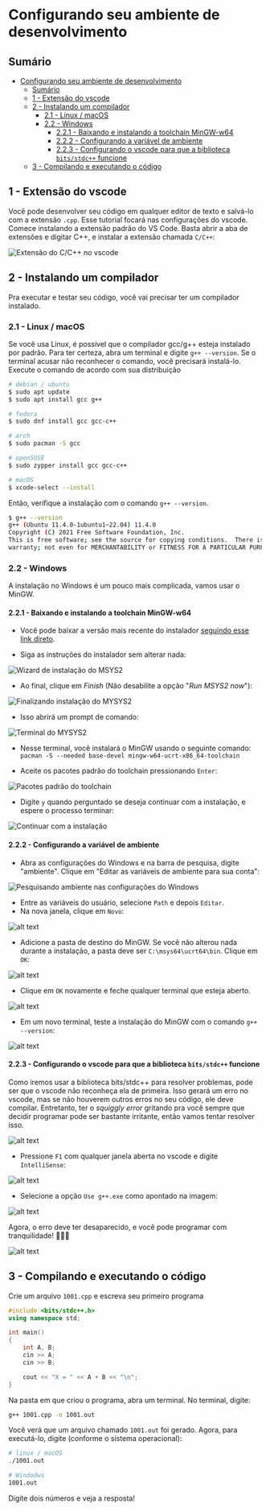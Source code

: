 # Configurando seu ambiente de desenvolvimento

## Sumário

- [Configurando seu ambiente de desenvolvimento](#configurando-seu-ambiente-de-desenvolvimento)
  - [Sumário](#sumário)
  - [1 - Extensão do vscode](#1---extensão-do-vscode)
  - [2 - Instalando um compilador](#2---instalando-um-compilador)
    - [2.1 - Linux / macOS](#21---linux--macos)
    - [2.2 - Windows](#22---windows)
      - [2.2.1 - Baixando e instalando a toolchain MinGW-w64](#221---baixando-e-instalando-a-toolchain-mingw-w64)
      - [2.2.2 - Configurando a variável de ambiente](#222---configurando-a-variável-de-ambiente)
      - [2.2.3 - Configurando o vscode para que a biblioteca `bits/stdc++` funcione](#223---configurando-o-vscode-para-que-a-biblioteca-bitsstdc-funcione)
  - [3 - Compilando e executando o código](#3---compilando-e-executando-o-código)

## 1 - Extensão do vscode

Você pode desenvolver seu código em qualquer editor de texto e salvá-lo com a extensão `.cpp`. Esse tutorial focará nas configurações do vscode.
Comece instalando a extensão padrão do VS Code. Basta abrir a aba de extensões e digitar C++, e instalar a extensão chamada `C/C++`:

![Extensão do C/C++ no vscode](images/set-up-compiler/1-extension.png)

## 2 - Instalando um compilador

Pra executar e testar seu código, você vai precisar ter um compilador instalado.

### 2.1 - Linux / macOS

Se você usa Linux, é possível que o compilador gcc/g++ esteja instalado por padrão. Para ter certeza, abra um terminal e digite `g++ --version`. Se o terminal acusar não reconhecer o comando, você precisará instalá-lo. Execute o comando de acordo com sua distribuição

```bash
# debian / ubuntu
$ sudo apt update
$ sudo apt install gcc g++

# fedora
$ sudo dnf install gcc gcc-c++

# arch
$ sudo pacman -S gcc

# openSUSE
$ sudo zypper install gcc gcc-c++

# macOS
$ xcode-select --install
```

Então, verifique a instalação com o comando `g++ --version`.

```bash
$ g++ --version
g++ (Ubuntu 11.4.0-1ubuntu1~22.04) 11.4.0
Copyright (C) 2021 Free Software Foundation, Inc.
This is free software; see the source for copying conditions.  There is NO
warranty; not even for MERCHANTABILITY or FITNESS FOR A PARTICULAR PURPOSE.
```

### 2.2 - Windows

A instalação no Windows é um pouco mais complicada, vamos usar o MinGW.

#### 2.2.1 - Baixando e instalando a toolchain MinGW-w64

- Você pode baixar a versão mais recente do instalador [seguindo esse link direto](https://github.com/msys2/msys2-installer/releases/download/2024-05-07/msys2-x86_64-20240507.exe).

- Siga as instruções do instalador sem alterar nada:

![Wizard de instalação do MSYS2](images/set-up-compiler/2-installing-mysys2-1.png)

- Ao final, clique em *Finish* (Não desabilite a opção "*Run MSYS2 now*"):

![Finalizando instalação do MYSYS2](images/set-up-compiler/3-installing-mysys2-2.png)

- Isso abrirá um prompt de comando:

![Terminal do MYSYS2](images/set-up-compiler/4-mysys2-terminal-1.png)

- Nesse terminal, você instalará o MinGW usando o seguinte comando: `pacman -S --needed base-devel mingw-w64-ucrt-x86_64-toolchain`

- Aceite os pacotes padrão do toolchain pressionando `Enter`:

![Pacotes padrão do toolchain](images/set-up-compiler/5-mysy2-terminal-2.png)

- Digite `y` quando perguntado se deseja continuar com a instalação, e espere o processo terminar:

![Continuar com a instalação](images/set-up-compiler/6-mysys2-terminal-3.png)

#### 2.2.2 - Configurando a variável de ambiente

- Abra as configurações do Windows e na barra de pesquisa, digite "ambiente". Clique em "Editar as variáveis de ambiente para sua conta":

![Pesquisando ambiente nas configurações do Windows](images/set-up-compiler/7-env-1.png)

- Entre as variáveis do usuário, selecione `Path` e depois `Editar`.
- Na nova janela, clique em `Novo`:

![alt text](images/set-up-compiler/8-env-2.png)

- Adicione a pasta de destino do MinGW. Se você não alterou nada durante a instalação, a pasta deve ser `C:\msys64\ucrt64\bin`. Clique em `OK`:

![alt text](images/set-up-compiler/9-env-3.png)

- Clique em `OK` novamente e feche qualquer terminal que esteja aberto.

![alt text](images/set-up-compiler/10-env-4.png)

- Em um novo terminal, teste a instalação do MinGW com o comando `g++ --version`:

![alt text](images/set-up-compiler/11-env-test.png)

#### 2.2.3 - Configurando o vscode para que a biblioteca `bits/stdc++` funcione

Como iremos usar a biblioteca bits/stdc++ para resolver problemas, pode ser que o vscode não reconheça ela de primeira. Isso gerará um erro no vscode, mas se não houverem outros erros no seu código, ele deve compilar. Entretanto, ter o *squiggly error* gritando pra você sempre que decidir programar pode ser bastante irritante, então vamos tentar resolver isso.

![alt text](images/set-up-compiler/12-conf-bits-1.png)

- Pressione `F1` com qualquer janela aberta no vscode e digite `IntelliSense`:

![alt text](images/set-up-compiler/15-conf-bits-4.png)

- Selecione a opção `Use g++.exe` como apontado na imagem:

![alt text](images/set-up-compiler/15-conf-bits-5.png)

Agora, o erro deve ter desaparecido, e você pode programar com tranquilidade! :tada::tada::tada:

![alt text](images/set-up-compiler/16-conf-bits-6.png)

## 3 - Compilando e executando o código

Crie um arquivo `1001.cpp` e escreva seu primeiro programa

```c++
#include <bits/stdc++.h>
using namespace std;

int main()
{
    int A, B;
    cin >> A;
    cin >> B;

    cout << "X = " << A + B << "\n";
}
```

Na pasta em que criou o programa, abra um terminal. No terminal, digite:

```bash
g++ 1001.cpp -o 1001.out 
```

Você verá que um arquivo chamado `1001.out` foi gerado. Agora, para executá-lo, digite (conforme o sistema operacional):

```bash
# linux / macOS
./1001.out

# Windodws
1001.out
```

Digite dois números e veja a resposta!
